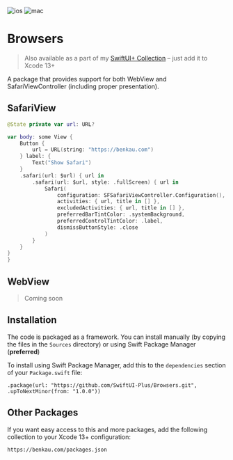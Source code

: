 ![ios](https://img.shields.io/badge/iOS-13-green)
![mac](https://img.shields.io/badge/macOS-10.15-green)

# Browsers

> Also available as a part of my [SwiftUI+ Collection](https://benkau.com/packages.json) – just add it to Xcode 13+

A package that provides support for both WebView and SafariViewController (including proper presentation).

## SafariView

```swift
@State private var url: URL?

var body: some View {
    Button {
        url = URL(string: "https://benkau.com")
    } label: {
        Text("Show Safari")
    }
    .safari(url: $url) { url in
        .safari(url: $url, style: .fullScreen) { url in
            Safari(
                configuration: SFSafariViewController.Configuration(),
                activities: { url, title in [] },
                excludedActivities: { url, title in [] },
                preferredBarTintColor: .systemBackground,
                preferredControlTintColor: .label,
                dismissButtonStyle: .close
            )
        } 
    }
}
}
```

## WebView

> Coming soon

## Installation

The code is packaged as a framework. You can install manually (by copying the files in the `Sources` directory) or using Swift Package Manager (**preferred**)

To install using Swift Package Manager, add this to the `dependencies` section of your `Package.swift` file:

`.package(url: "https://github.com/SwiftUI-Plus/Browsers.git", .upToNextMinor(from: "1.0.0"))`

## Other Packages

If you want easy access to this and more packages, add the following collection to your Xcode 13+ configuration:

`https://benkau.com/packages.json`

